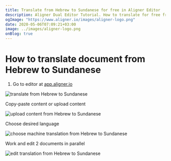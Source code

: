 ```yaml
---
title: Translate from Hebrew to Sundanese for free in Aligner Editor
description: Aligner Dual Editor Tutorial. How to translate for free from Hebrew to Sundanese. Aligner is multilingual document management platform. 
ogImage: "https://www.aligner.io/images/aligner-logo.png"
date: 2020-05-06T07:09:21+03:00
image: ../images/aligner-logo.png
onBlog: true
---
```


# How to translate document from Hebrew to Sundanese

1. Go to editor at [app.aligner.io](https://app.aligner.io "Aligner App web page")

![translate from Hebrew to Sundanese](../aligner-blank-editor.png "translate from Hebrew to Sundanese")

Copy-paste content or upload content

![upload content from Hebrew to Sundanese](../aligner-uploaded-document.png "upload content from Hebrew to Sundanese")

Choose desired language

![choose machine translation from Hebrew to Sundanese](../aligner-language-dropdown.png "choose machine translation from Hebrew to Sundanese")

Work and edit 2 documents in parallel

![edit translation from Hebrew to Sundanese](../aligner-double-sitded-editor.png "edit translation from Hebrew to Sundanese")

